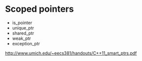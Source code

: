 # Scoped pointers
* is_pointer
* unique_ptr
* shared_ptr
* weak_ptr
* exception_ptr

http://www.umich.edu/~eecs381/handouts/C++11_smart_ptrs.pdf
